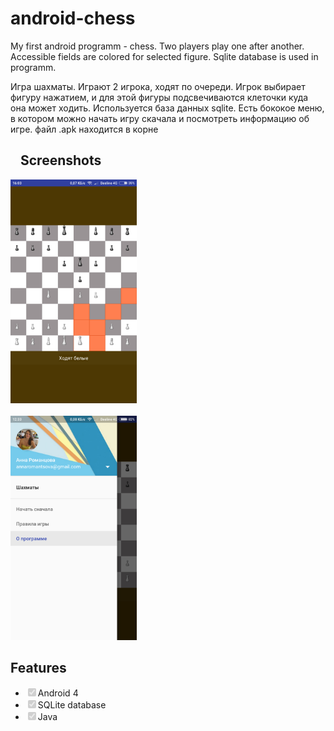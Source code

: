 # android-chess
My first android programm - chess. Two players play one after another. Accessible fields are colored for selected figure. Sqlite database is used in programm.

Игра шахматы. Играют 2 игрока, ходят по очереди. Игрок выбирает фигуру нажатием,
и для этой фигуры подсвечиваются клеточки куда она может ходить. 
Используется база данных sqlite. Есть бококое меню, в котором можно начать игру скачала и посмотреть информацию об игре.
файл .apk находится в корне 
<h2><a id="user-content-screenshot" class="anchor" href="#screenshot" aria-hidden="true"><svg aria-hidden="true" class="octicon octicon-link" height="16" version="1.1" viewBox="0 0 16 16" width="16"></svg></a>Screenshots</h2>
<p><a href="/scr2.png" target="_blank"><img src="/scr2.png" style="width:40%"></a><br><br>
<a href="/scr1.png" target="_blank"><img src="/scr1.png" style="width:40%"></a></p>
<h2>Features</h2>
<ul class="contains-task-list">
<li class="task-list-item"><input type="checkbox" class="task-list-item-checkbox" checked="" disabled="">Android 4</li>
<li class="task-list-item"><input type="checkbox" class="task-list-item-checkbox" checked="" disabled="">SQLite database</li>
<li class="task-list-item"><input type="checkbox" class="task-list-item-checkbox" checked="" disabled="">Java</li>
</ul>

